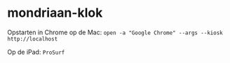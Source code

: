 # mondriaan-klok

Opstarten in Chrome op de Mac:
`open -a "Google Chrome" --args --kiosk http://localhost`

Op de iPad: `ProSurf`
